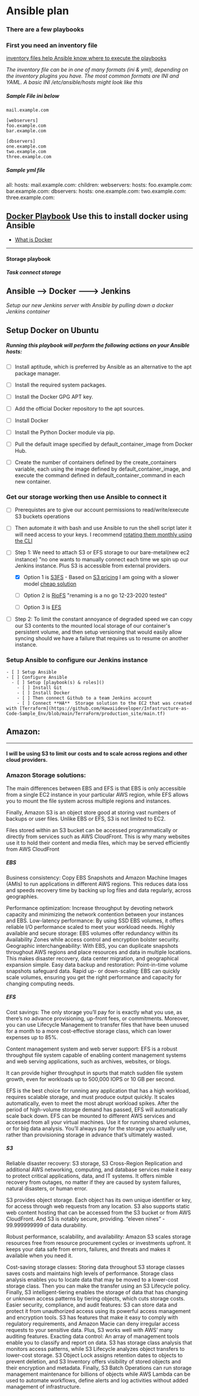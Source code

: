# Ansible plan

### There are a few playbooks


### First you need an inventory file
  [inventory files help Ansible know where to execute the playbooks](https://docs.ansible.com/ansible/latest/user_guide/intro_inventory.html)

*The inventory file can be in one of many formats *(ini & yml)*, depending on the inventory plugins you have. The most common formats are INI and YAML. A basic INI /etc/ansible/hosts might look like this*

##### Sample File *ini* below
```
mail.example.com

[webservers]
foo.example.com
bar.example.com

[dbservers]
one.example.com
two.example.com
three.example.com
```

##### Sample *yml* file

all:
  hosts:
    mail.example.com:
  children:
    webservers:
      hosts:
        foo.example.com:
        bar.example.com:
    dbservers:
      hosts:
        one.example.com:
        two.example.com:
        three.example.com:

## [Docker Playbook]() Use this to install docker using Ansible
  - [What is Docker](https://github.com/Hawaiideveloper/Infastructure-as-Code-Sample_Env/tree/dev_branch/Docker)

---
#### Storage playbook

##### Task connect storage


## Ansible --> Docker ---> Jenkins
*Setup our new Jenkins server with Ansible by pulling down a docker Jenkins container*


## Setup Docker on Ubuntu

##### Running this playbook will perform the following actions on your Ansible hosts:
- [ ] Install aptitude, which is preferred by Ansible as an alternative to the apt package manager.

- [ ] Install the required system packages.

- [ ] Install the Docker GPG APT key.


- [ ] Add the official Docker repository to the apt sources.


- [ ] Install Docker


- [ ] Install the Python Docker module via pip.


- [ ] Pull the default image specified by default_container_image from Docker Hub.


- [ ] Create the number of containers defined by the create_containers variable, each using the image defined by default_container_image, and execute the command defined in default_container_command in each new container.



### Get our storage working then use Ansible to connect it

- [ ] Prerequistes are to give our account permissions to read/write/execute S3 buckets operations
- [ ] Then automate it with bash and use Ansible to run the shell script later it will need access to your keys.  I recommend [rotating them monthly using the CLI](https://github.com/Hawaiideveloper/Infastructure-as-Code-Sample_Env/tree/dev_branch#how-to-rotate-keys-via-cli-scroll-down-half-way-in-the-page)


- [ ] Step 1: We need to attach S3 or EFS storage to our bare-metal(new ec2 instance) "no one wants to manually connect each time we spin up our Jenkins instance.  Plus S3 is accessible from external providers.  
  
    - [x] Option 1 is [S3FS](https://github.com/s3fs-fuse/s3fs-fuse)
          - Based on [S3 pricing](https://github.com/Hawaiideveloper/Infastructure-as-Code-Sample_Env/tree/dev_branch#simple-storage-s3) I am going with a slower model [cheap solution](https://github.com/Hawaiideveloper/Infastructure-as-Code-Sample_Env/tree/dev_branch#3000-vs-309)

    - [ ] Option 2 is [RioFS](https://github.com/skoobe/riofs) "renaming is a no go 12-23-2020 tested"
    - [ ] Option 3 is [EFS](https://aws.amazon.com/efs/faq/)

- [ ] Step 2: To limit the constant annoyance of degraded speed we can copy our S3 contents to the mounted local storage of our container's persistent volume, and then setup versioning that would easily allow syncing should we have a failure that requires us to resume on another instance.




### Setup Ansible to configure our Jenkins instance 
    - [ ] Setup Ansible 
    - [ ] Configure Ansible
      - [ ] Setup [playbook(s) & roles]() 
        - [ ] Install Git 
        - [ ] Install Docker
        - [ ] Then connect Github to a team Jenkins account   
        - [ ] Connect **HA**  Storage solution to the EC2 that was created with [Terraform](https://github.com/Hawaiideveloper/Infastructure-as-Code-Sample_Env/blob/main/TerraForm/production_site/main.tf)
 









## Amazon:

---

#### I will be using S3 to limit our costs and to scale across regions and other cloud providers.

### Amazon Storage solutions:



The main differences between EBS and EFS is that EBS is only accessible from a single EC2 instance in your particular AWS region, while EFS allows you to mount the file system across multiple regions and instances.

Finally, Amazon S3 is an object store good at storing vast numbers of backups or user files. Unlike EBS or EFS, S3 is not limited to EC2. 

Files stored within an S3 bucket can be accessed programmatically or directly from services such as AWS CloudFront. This is why many websites use it to hold their content and media files, which may be served efficiently from AWS CloudFront

##### EBS

Business consistency: Copy EBS Snapshots and Amazon Machine Images (AMIs) to run applications in different AWS regions. This reduces data loss and speeds recovery time by backing up log files and data regularly, across geographies.

Performance optimization: Increase throughput by devoting network capacity and minimizing the network contention between your instances and EBS.
Low-latency performance: By using SSD EBS volumes, it offers reliable I/O performance scaled to meet your workload needs.
Highly available and secure storage: EBS volumes offer redundancy within its Availability Zones while access control and encryption bolster security.
Geographic interchangeability: With EBS, you can duplicate snapshots throughout AWS regions and place resources and data in multiple locations. This makes disaster recovery, data center migration, and geographical expansion simple.
Easy data backup and restoration: Point-in-time volume snapshots safeguard data.
Rapid up- or down-scaling: EBS can quickly scale volumes, ensuring you get the right performance and capacity for changing computing needs.

##### EFS
Cost savings: The only storage you’ll pay for is exactly what you use, as there’s no advance provisioning, up-front fees, or commitments. Moreover, you can use Lifecycle Management to transfer files that have been unused for a month to a more cost-effective storage class, which can lower expenses up to 85%.

Content management system and web server support: EFS is a robust throughput file system capable of enabling content management systems and web serving applications, such as archives, websites, or blogs.

It can provide higher throughput in spurts that match sudden file system growth, even for workloads up to 500,000 IOPS or 10 GB per second.

EFS is the best choice for running any application that has a high workload, requires scalable storage, and must produce output quickly. It scales automatically, even to meet the most abrupt workload spikes. After the period of high-volume storage demand has passed, EFS will automatically scale back down. EFS can be mounted to different AWS services and accessed from all your virtual machines. Use it for running shared volumes, or for big data analysis. You’ll always pay for the storage you actually use, rather than provisioning storage in advance that’s ultimately wasted.


##### S3

Reliable disaster recovery: S3 storage, S3 Cross-Region Replication and additional AWS networking, computing, and database services make it easy to protect critical applications, data, and IT systems. It offers nimble recovery from outages, no matter if they are caused by system failures, natural disasters, or human error.

S3 provides object storage. Each object has its own unique identifier or key, for access through web requests from any location. S3 also supports static web content hosting that can be accessed from the S3 bucket or from AWS CloudFront. And S3 is notably secure, providing. “eleven nines” - 99.999999999 of data durability.

Robust performance, scalability, and availability: Amazon S3 scales storage resources free from resource procurement cycles or investments upfront. It keeps your data safe from errors, failures, and threats and makes it available when you need it.

Cost-saving storage classes: Storing data throughout S3 storage classes saves costs and maintains high levels of performance. Storage class analysis enables you to locate data that may be moved to a lower-cost storage class. Then you can make the transfer using an S3 Lifecycle policy. Finally, S3 intelligent-tiering enables the storage of data that has changing or unknown access patterns by tiering objects, which cuts storage costs.
Easier security, compliance, and audit features: S3 can store data and protect it from unauthorized access using its powerful access management and encryption tools. S3 has features that make it easy to comply with regulatory requirements, and Amazon Macie can deny irregular access requests to your sensitive data. Plus, S3 works well with AWS’ many auditing features.
Exacting data control: An array of management tools enable you to classify and report on data. S3 has storage class analysis that monitors access patterns, while S3 Lifecycle analyzes object transfers to lower-cost storage. S3 Object Lock assigns retention dates to objects to prevent deletion, and S3 Inventory offers visibility of stored objects and their encryption and metadata. Finally, S3 Batch Operations can run storage management maintenance for billions of objects while AWS Lambda can be used to automate workflows, define alerts and log activities without added management of infrastructure.